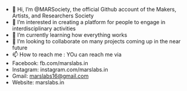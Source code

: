 - 👋 Hi, I’m @MARSociety, the official Github account of the Makers, Artists, and Researchers Society
- 👀 I’m interested in creating a platform for people to engage in interdisciplinary activities
- 🌱 I’m currently learning how everything works
- 💞️ I’m looking to collaborate on many projects coming up in the near future
- 📫 How to reach me : YOu can reach me via
- Facebook: fb.com/marslabs.in
- Instagram: instagram.com/marslabs.in
- Gmail: marslabs16@gmail.com
- Website: marslabs.in

<!---
MARSociety/MARSociety is a ✨ special ✨ repository because its `README.md` (this file) appears on your GitHub profile.
You can click the Preview link to take a look at your changes.
--->
